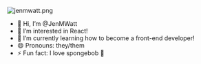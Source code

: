 ![jenmwatt.png](https://i.ibb.co/P6kq1Tt/Frame-1.png)


- 👋 Hi, I’m @JenMWatt
- 👀 I’m interested in React!
- 🌱 I’m currently learning how to become a front-end developer!
- 😄 Pronouns: they/them
- ⚡ Fun fact: I love spongebob 🤠
<!---
JenMWatt/JenMWatt is a ✨ special ✨ repository because its `README.md` (this file) appears on your GitHub profile.
You can click the Preview link to take a look at your changes.
--->
